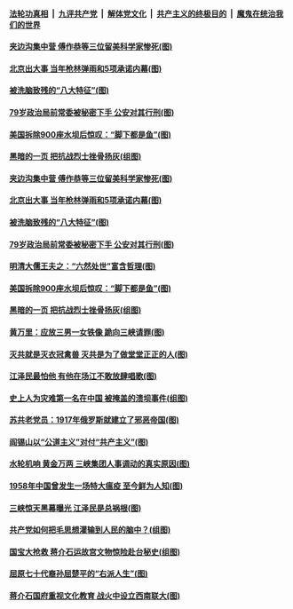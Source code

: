 

####  [法轮功真相](../../../../basic/blob/master/README.md?t=07011502) &nbsp;|&nbsp; [九评共产党](../../../../9ping.md/blob/master/README.md?t=07011502) &nbsp;|&nbsp; [解体党文化](../../../../jtdwh.md/blob/master/README.md?t=07011502)  &nbsp;|&nbsp; [共产主义的终极目的](../../../../gczydzjmd.md/blob/master/README.md?t=07011502) &nbsp;|&nbsp; [魔鬼在统治我们的世界](../../../../mgztzwmdsj.md/blob/master/README.md?t=07011502) 

#### [夹边沟集中营 傅作恭等三位留美科学家惨死(图)](../pages/p6/937892.md?t=07011502) 

#### [北京出大事 当年枪林弹雨和5项承诺内幕(图)](../pages/p6/937994.md?t=07011502) 

#### [被洗脑致残的“八大特征”(图)](../pages/p6/938073.md?t=07011502) 

#### [79岁政治局前常委被秘密下手 公安对其行刑(图)](../pages/p6/937960.md?t=07011502) 

#### [美国拆除900座水坝后惊叹：“脚下都是鱼”(图)](../pages/p6/937533.md?t=07011502) 

#### [黑暗的一页 把抗战烈士挫骨扬灰(组图)](../pages/p6/937888.md?t=07011502) 

#### [夹边沟集中营 傅作恭等三位留美科学家惨死(图)](../pages/p6/937892.md?t=07011502) 

#### [北京出大事 当年枪林弹雨和5项承诺内幕(图)](../pages/p6/937994.md?t=07011502) 

#### [被洗脑致残的“八大特征”(图)](../pages/p6/938073.md?t=07011502) 

#### [79岁政治局前常委被秘密下手 公安对其行刑(图)](../pages/p6/937960.md?t=07011502) 

#### [明清大儒王夫之：“六然处世”富含哲理(图)](../pages/p6/937069.md?t=07011502) 

#### [美国拆除900座水坝后惊叹：“脚下都是鱼”(图)](../pages/p6/937533.md?t=07011502) 

#### [黑暗的一页 把抗战烈士挫骨扬灰(组图)](../pages/p6/937888.md?t=07011502) 

#### [黄万里：应放三男一女铁像 跪向三峡请罪(图)](../pages/p6/937532.md?t=07011502) 

#### [灭共就是灭衣冠禽兽 灭共是为了做堂堂正正的人(图)](../pages/p6/937958.md?t=07011502) 

#### [江泽民最怕他 有他在场江不敢放肆唱歌(图)](../pages/p6/937955.md?t=07011502) 

#### [史上人为灾难第一名在中国 被掩盖的溃坝事件(组图)](../pages/p6/937528.md?t=07011502) 

#### [苏共老党员：1917年俄罗斯就建立了邪恶帝国(图)](../pages/p6/937590.md?t=07011502) 

#### [阎锡山以“公道主义”对付“共产主义”(图)](../pages/p6/937686.md?t=07011502) 

#### [水轮机响 黄金万两 三峡集团人事调动的真实原因(图)](../pages/p6/937524.md?t=07011502) 

#### [1958年中国曾发生一场特大瘟疫 至今鲜为人知(图)](../pages/p6/937699.md?t=07011502) 

#### [三峡惊天黑幕曝光 江泽民是总祸根(图)](../pages/p6/937513.md?t=07011502) 

#### [共产党如何把毛思想灌输到人民的脑中？(组图)](../pages/p6/937341.md?t=07011502) 

#### [国宝大抢救 蒋介石运故宫文物惊险赴台秘史(组图)](../pages/p6/934957.md?t=07011502) 

#### [屈原七十代裔孙屈楚平的“右派人生”(图)](../pages/p6/936524.md?t=07011502) 

#### [蒋介石国府重视文化教育 战火中设立西南联大(图)](../pages/p6/937070.md?t=07011502) 

